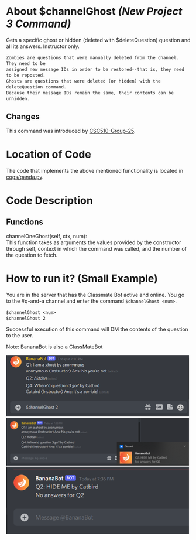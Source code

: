# About $channelGhost _(New Project 3 Command)_

Gets a specific ghost or hidden (deleted with $deleteQuestion) question and all its answers. Instructor only.

```
Zombies are questions that were manually deleted from the channel. They need to be
assigned new message IDs in order to be restored--that is, they need to be reposted.
Ghosts are questions that were deleted (or hidden) with the deleteQuestion command.
Because their message IDs remain the same, their contents can be unhidden.
```

## Changes

This command was introduced by [CSC510-Group-25](https://github.com/CSC510-Group-25/ClassMateBot/).

# Location of Code
The code that implements the above mentioned functionality is located in [cogs/qanda.py](https://github.com/CSC510-Group-25/ClassMateBot/blob/main/cogs/qanda.py).

# Code Description
## Functions
channelOneGhost(self, ctx, num): <br>
This function takes as arguments the values provided by the constructor through self, context in which the command was called, and the number of the question to fetch.

# How to run it? (Small Example)
You are in the server that has the Classmate Bot active and online. You go to
the #q-and-a channel and enter the command `$channelGhost <num>`.

```
$channelGhost <num>
$channelGhost 2
```
Successful execution of this command will DM the contents of the question to the user.

Note: BananaBot is also a ClassMateBot

<img src="https://github.com/CSC510-Group-25/ClassMateBot/blob/group25-command-docs/data/proj3media/channelGhost/channelghost1.png?raw=true" width="500">

<img src="https://github.com/CSC510-Group-25/ClassMateBot/blob/group25-command-docs/data/proj3media/channelGhost/channelghost2.png?raw=true" width="500">

<img src="https://github.com/CSC510-Group-25/ClassMateBot/blob/group25-command-docs/data/proj3media/channelGhost/channelghost3.png?raw=true" width="500">